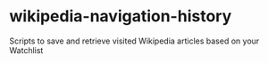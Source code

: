 # wikipedia-navigation-history
Scripts to save and retrieve visited Wikipedia articles based on your Watchlist

